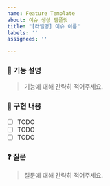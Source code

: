 ```yaml
---
name: Feature Template
about: 이슈 생성 템플릿
title: "[라벨명] 이슈 이름"
labels: ''
assignees: ''

---
```


### 💬 기능 설명
> 기능에 대해 간략히 적어주세요.

### 🎯 구현 내용
- [ ] TODO
- [ ] TODO
- [ ] TODO

### ❓ 질문
> 질문에 대해 간략히 적어주세요.
